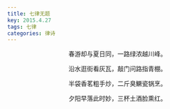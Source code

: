 ```yaml
---
title: 七律无题
key: 2015.4.27
tags: 七律
categories: 律诗
---
```


<p align="center">春游却与夏日同，一路绿浓越川峰。
</p>
<p align="center">沿水逛街看灰瓦，敲门问路指青棚。
</p>
<p align="center">半袋香茗粗手炒，二斤臭鱖瓷锅烹。
</p>
<p align="center">夕阳早落此时妙，三杯土酒脸熏红。
</p>
